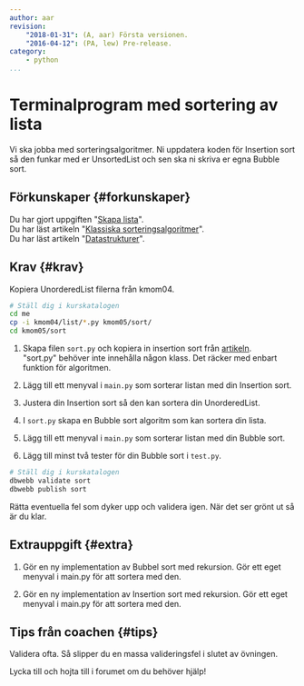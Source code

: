 ```yaml
---
author: aar
revision:
    "2018-01-31": (A, aar) Första versionen.
    "2016-04-12": (PA, lew) Pre-release.
category:
    - python
...
```

Terminalprogram med sortering av lista
===================================

Vi ska jobba med sorteringsalgoritmer. Ni uppdatera koden för Insertion sort så den funkar med er UnsortedList och sen ska ni skriva er egna Bubble sort.

<!--more-->


Förkunskaper {#forkunskaper}
-----------------------

Du har gjort uppgiften "[Skapa lista](uppgift/skapa-lista)".  
Du har läst artikeln "[Klassiska sorteringsalgoritmer](kunskap/sorteringsalgoritmer-v2)".  
Du har läst artikeln "[Datastrukturer](kunskap/datastrukturer)".  



Krav {#krav}
-----------------------

Kopiera UnorderedList filerna från kmom04.

```bash
# Ställ dig i kurskatalogen
cd me
cp -i kmom04/list/*.py kmom05/sort/
cd kmom05/sort
```

1. Skapa filen `sort.py` och kopiera in insertion sort från [artikeln](kunskap/sorteringsalgoritmer#insertion-sort).  
"sort.py" behöver inte innehålla någon klass. Det räcker med enbart funktion för algoritmen.

1. Lägg till ett menyval i `main.py` som sorterar listan med din Insertion sort.

1. Justera din Insertion sort så den kan sortera din UnorderedList.

1. I `sort.py` skapa en Bubble sort algoritm som kan sortera din lista.

1. Lägg till ett menyval i `main.py` som sorterar listan med din Bubble sort.

1. Lägg till minst två tester för din Bubble sort i `test.py`. 

```bash
# Ställ dig i kurskatalogen
dbwebb validate sort
dbwebb publish sort
```

Rätta eventuella fel som dyker upp och validera igen. När det ser grönt ut så är du klar.



Extrauppgift {#extra}
-----------------------

1. Gör en ny implementation av Bubbel sort med rekursion. Gör ett eget menyval i main.py för att sortera med den.

1. Gör en ny implementation av Insertion sort med rekursion. Gör ett eget menyval i main.py för att sortera med den.



Tips från coachen {#tips}
-----------------------

Validera ofta. Så slipper du en massa valideringsfel i slutet av övningen.

Lycka till och hojta till i forumet om du behöver hjälp!

